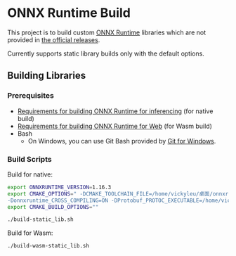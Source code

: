 # ONNX Runtime Build

This project is to build custom [ONNX Runtime](https://onnxruntime.ai) libraries which are not provided in [the official releases](https://github.com/microsoft/onnxruntime/releases).

Currently supports static library builds only with the default options.

## Building Libraries

### Prerequisites

- [Requirements for building ONNX Runtime for inferencing](https://onnxruntime.ai/docs/build/inferencing.html#prerequisites) (for native build)
- [Requirements for building ONNX Runtime for Web](https://onnxruntime.ai/docs/build/inferencing.html#prerequisites) (for Wasm build)
- Bash
  - On Windows, you can use Git Bash provided by [Git for Windows](https://git-scm.com/download/win).

### Build Scripts

Build for native:

```sh
export ONNXRUNTIME_VERSION=1.16.3
export CMAKE_OPTIONS=" -DCMAKE_TOOLCHAIN_FILE=/home/vickyleu/桌面/onnxruntime-build/arm-linux-gnueabihf.toolchain.cmake -Donnxruntime_BUILD_SHARED_LIBS=OFF  -Donnxruntime_USE_LITE_PROTO=ON  -Donnxruntime_BUILD_UNIT_TESTS=OFF \
-Donnxruntime_CROSS_COMPILING=ON -DProtobuf_PROTOC_EXECUTABLE=/home/vickyleu/桌面/host_protoc/protoc"
export CMAKE_BUILD_OPTIONS=""

./build-static_lib.sh
```

Build for Wasm:

```sh
./build-wasm-static_lib.sh
```

